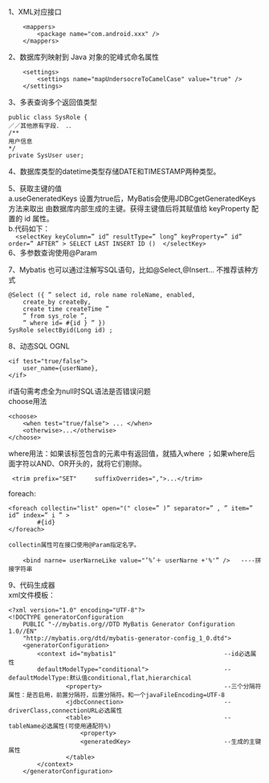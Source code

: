1、XML对应接口  
```
	<mappers>
		<package name="com.android.xxx" />
	</mappers>
```  
2、数据库列映射到 Java 对象的驼峰式命名属性  
```
	<settings>  
		<settings name="mapUndersocreToCamelCase" value="true" />
	</settings>
```  
3、多表查询多个返回值类型  
```  
public class SysRole { 
／／其他原有字段． ．．
/** 
用户信息
*/ 
private SysUser user;
```  
4、数据库类型的datetime类型存储DATE和TIMESTAMP两种类型。  
  
5、获取主键的值  
	a.useGeneratedKeys 设置为true后，MyBatis会使用JDBCgetGeneratedKeys方法来取出 由数据库内部生成的主键。获得主键值后将其赋值给 keyProperty 配置的 id 属性。  
	b.代码如下：  
	```  
	<selectKey keyColumn=” id” resultType=” long” keyProperty=” id” order=” AFTER” >
		SELECT LAST INSERT ID () 
	</selectKey>
	```  
6、多参数查询使用@Param  
  
7、Mybatis 也可以通过注解写SQL语句，比如@Select,@Insert...  不推荐该种方式
```
@Select ({ ” select id, role name roleName, enabled, 
	create_by createBy, 
	create time createTime ” 
	” from sys_role ”, 
	” where id= #{id } ” }) 
SysRole selectByid(Long id) ;
```	  

8、动态SQL OGNL  
```
<if test="true/false">
	user_name={userName},
</if>
```  
if语句需考虑全为null时SQL语法是否错误问题  
choose用法
```
<choose>
	<when test="true/false"> ... </when>
	<otherwise>...</otherwise>
</choose>
```  
where用法：如果该标签包含的元素中有返回值，就插入where ；如果where后面字符以AND、OR开头的，就将它们剔除。  
```
 <trim prefix="SET" 	suffixOverrides=",">...</trim>
```
foreach:  
```
<foreach collectin="list" open="(" close=” )” separator=” , ” item=” id” index=” i ” >
		#{id} 
</foreach>
```  
	collectin属性可在接口使用@Param指定名字。
```	
	<bind narne= userNarneLike value="’%’＋ userNarne +'%'” />	----拼接字符串
```  
	
9、代码生成器  
	xml文件模板：
```
<?xml version="1.0" encoding="UTF-8"?>
<!DOCTYPE generatorConfiguration
    PUBLIC "-//mybatis.org//DTD MyBatis Generator Configuration 1.0//EN"
    "http://mybatis.org/dtd/mybatis-generator-config_1_0.dtd">
	<generatorConfiguration>
		<context id="mybatis1" 								--id必选属性
		defaultModelType="conditional">						--defaultModelType:默认值conditional,flat,hierarchical
				<property>								    --三个分隔符属性：是否启用，前置分隔符，后置分隔符。和一个javaFileEncoding=UTF-8
				<jdbcConnection>							--driverClass,connectionURL必选属性
				<table>										--tableName必选属性(可使用通配符%)
					<property>								
					<generatedKey>							--生成的主键属性
				</table>
		</context>
	</generatorConfiguration>
```

	
  